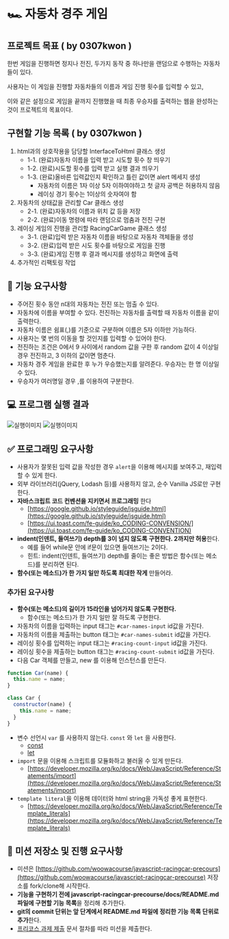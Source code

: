# 🏎️ 자동차 경주 게임

## 프로젝트 목표 ( by 0307kwon )

한번 게임을 진행하면 정지나 전진, 두가지 동작 중 하나만을 랜덤으로 수행하는 자동차들이 있다.

사용자는 이 게임을 진행할 자동차들의 이름과 게임 진행 횟수를 입력할 수 있고, 

이와 같은 설정으로 게임을 끝까지 진행했을 때 최종 우승자를 출력하는 웹을 완성하는 것이 프로젝트의 목표이다. 

## 구현할 기능 목록 ( by 0307kwon )

1. html과의 상호작용을 담당할 InterfaceToHtml 클래스 생성
   - 1-1. (완료)자동차 이름을 입력 받고 시도할 횟수 창 띄우기
   - 1-2. (완료)시도할 횟수를 입력 받고 실행 결과 띄우기
   - 1-3. (완료)올바른 입력값인지 확인하고 틀린 값이면 alert 메세지 생성
      - 자동차의 이름은 1자 이상 5자 이하여야하고 첫 글자 공백은 허용하지 않음
      - 레이싱 경기 횟수는 1이상의 숫자여야 함
2. 자동차의 상태값을 관리할 Car 클래스 생성
    - 2-1. (완료)자동차의 이름과 위치 값 등을 저장
    - 2-2. (완료)이동 명령에 따라 랜덤으로 멈춤과 전진 구현
3. 레이싱 게임의 진행을 관리할 RacingCarGame 클래스 생성
    - 3-1. (완료)입력 받은 자동차 이름을 바탕으로 자동차 객체들을 생성
    - 3-2. (완료)입력 받은 시도 횟수를 바탕으로 게임을 진행
    - 3-3. (완료)게임 진행 후 결과 메시지를 생성하고 화면에 출력
4. 추가적인 리팩토링 작업

## 🎯 기능 요구사항

- 주어진 횟수 동안 n대의 자동차는 전진 또는 멈출 수 있다.
- 자동차에 이름을 부여할 수 있다. 전진하는 자동차를 출력할 때 자동차 이름을 같이 출력한다.
- 자동차 이름은 쉼표(,)를 기준으로 구분하며 이름은 5자 이하만 가능하다.
- 사용자는 몇 번의 이동을 할 것인지를 입력할 수 있어야 한다.
- 전진하는 조건은 0에서 9 사이에서 random 값을 구한 후 random 값이 4 이상일 경우 전진하고, 3 이하의 값이면 멈춘다.
- 자동차 경주 게임을 완료한 후 누가 우승했는지를 알려준다. 우승자는 한 명 이상일 수 있다.
- 우승자가 여러명일 경우 ,를 이용하여 구분한다.

## 💻 프로그램 실행 결과

![실행이미지](images/result.gif)
![실행이미지](images/result.jpg)


## ✅ 프로그래밍 요구사항
- 사용자가 잘못된 입력 값을 작성한 경우 `alert`을 이용해 메시지를 보여주고, 재입력할 수 있게 한다.
- 외부 라이브러리(jQuery, Lodash 등)를 사용하지 않고, 순수 Vanilla JS로만 구현한다.
- **자바스크립트 코드 컨벤션을 지키면서 프로그래밍** 한다
  - [https://google.github.io/styleguide/jsguide.html](https://google.github.io/styleguide/jsguide.html)
  - [https://ui.toast.com/fe-guide/ko_CODING-CONVENSION/](https://ui.toast.com/fe-guide/ko_CODING-CONVENTION)
- **indent(인덴트, 들여쓰기) depth를 3이 넘지 않도록 구현한다. 2까지만 허용**한다.
  - 예를 들어 while문 안에 if문이 있으면 들여쓰기는 2이다.
  - 힌트: indent(인덴트, 들여쓰기) depth를 줄이는 좋은 방법은 함수(또는 메소드)를 분리하면 된다.
- **함수(또는 메소드)가 한 가지 일만 하도록 최대한 작게** 만들어라.

### 추가된 요구사항

- **함수(또는 메소드)의 길이가 15라인을 넘어가지 않도록 구현한다.**
  - 함수(또는 메소드)가 한 가지 일만 잘 하도록 구현한다.
- 자동차의 이름을 입력하는 input 태그는 `#car-names-input` id값을 가진다.
- 자동차의 이름을 제출하는 button 태그는 `#car-names-submit` id값을 가진다.
- 레이싱 횟수를 입력하는 input 태그는 `#racing-count-input` id값을 가진다.
- 레이싱 횟수을 제출하는 button 태그는 `#racing-count-submit` id값을 가진다.
- 다음 Car 객체를 만들고, new 를 이용해 인스턴스를 만든다.

```javascript
function Car(name) {
  this.name = name;
}

class Car {
  constructor(name) {
    this.name = name;
  }
}
```

- 변수 선언시 `var` 를 사용하지 않는다. `const` 와 `let` 을 사용한다.
  - [const](https://developer.mozilla.org/ko/docs/Web/JavaScript/Reference/Statements/const)
  - [let](https://developer.mozilla.org/ko/docs/Web/JavaScript/Reference/Statements/let)
- `import` 문을 이용해 스크립트를 모듈화하고 불러올 수 있게 만든다.
  - [https://developer.mozilla.org/ko/docs/Web/JavaScript/Reference/Statements/import](https://developer.mozilla.org/ko/docs/Web/JavaScript/Reference/Statements/import)
- `template literal`을 이용해 데이터와 html string을 가독성 좋게 표현한다.
  - [https://developer.mozilla.org/ko/docs/Web/JavaScript/Reference/Template_literals](https://developer.mozilla.org/ko/docs/Web/JavaScript/Reference/Template_literals)


## 📝 미션 저장소 및 진행 요구사항

- 미션은 [https://github.com/woowacourse/javascript-racingcar-precours](https://github.com/woowacourse/javascript-racingcar-precourse) 저장소를 fork/clone해 시작한다.
- **기능을 구현하기 전에 javascript-racingcar-precourse/docs/README.md 파일에 구현할 기능 목록**을 정리해 추가한다.
- **git의 commit 단위는 앞 단계에서 README.md 파일에 정리한 기능 목록 단위로 추가**한다.
- [프리코스 과제 제출](https://github.com/woowacourse/woowacourse-docs/tree/master/precourse) 문서 절차를 따라 미션을 제출한다.

